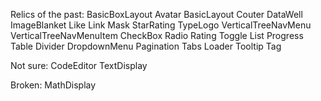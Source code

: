 Relics of the past:
BasicBoxLayout
Avatar
BasicLayout
Couter
DataWell
ImageBlanket
Like
Link
Mask
StarRating
TypeLogo
VerticalTreeNavMenu
VerticalTreeNavMenuItem
CheckBox
Radio
Rating
Toggle
List
Progress
Table 
Divider
DropdownMenu
Pagination
Tabs
Loader
Tooltip
Tag

Not sure:
CodeEditor
TextDisplay

Broken:
MathDisplay